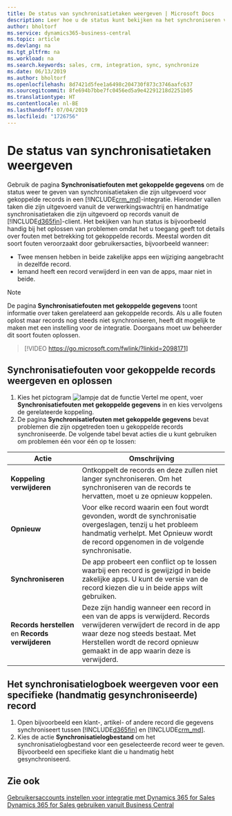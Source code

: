 ```yaml
---
title: De status van synchronisatietaken weergeven | Microsoft Docs
description: Leer hoe u de status kunt bekijken na het synchroniseren van gekoppelde records.
author: bholtorf
ms.service: dynamics365-business-central
ms.topic: article
ms.devlang: na
ms.tgt_pltfrm: na
ms.workload: na
ms.search.keywords: sales, crm, integration, sync, synchronize
ms.date: 06/13/2019
ms.author: bholtorf
ms.openlocfilehash: 8d7421d5fee1a6498c204730f873c3746aafc637
ms.sourcegitcommit: 8fe694b7bbe7fc0456ed5a9e42291218d2251b05
ms.translationtype: HT
ms.contentlocale: nl-BE
ms.lasthandoff: 07/04/2019
ms.locfileid: "1726756"
---
```

# <a name="view-the-status-of-synchronization-jobs"></a>De status van synchronisatietaken weergeven
Gebruik de pagina **Synchronisatiefouten met gekoppelde gegevens** om de status weer te geven van synchronisatietaken die zijn uitgevoerd voor gekoppelde records in een [!INCLUDE[crm_md](includes/crm_md.md)]-integratie. Hieronder vallen taken die zijn uitgevoerd vanuit de verwerkingswachtrij en handmatige synchronisatietaken die zijn uitgevoerd op records vanuit de [!INCLUDE[d365fin](includes/d365fin_md.md)]-client. Het bekijken van hun status is bijvoorbeeld handig bij het oplossen van problemen omdat het u toegang geeft tot details over fouten met betrekking tot gekoppelde records. Meestal worden dit soort fouten veroorzaakt door gebruikersacties, bijvoorbeeld wanneer:  

* Twee mensen hebben in beide zakelijke apps een wijziging aangebracht in dezelfde record.
* Iemand heeft een record verwijderd in een van de apps, maar niet in beide.

> [!Note]
> De pagina **Synchronisatiefouten met gekoppelde gegevens** toont informatie over taken gerelateerd aan gekoppelde records. Als u alle fouten oplost maar records nog steeds niet synchroniseren, heeft dit mogelijk te maken met een instelling voor de integratie. Doorgaans moet uw beheerder dit soort fouten oplossen.   

> [!VIDEO https://go.microsoft.com/fwlink/?linkid=2098171]

## <a name="to-view-and-resolve-synchronization-errors-for-coupled-records"></a>Synchronisatiefouten voor gekoppelde records weergeven en oplossen
1. Kies het pictogram ![lampje dat de functie Vertel me opent](media/ui-search/search_small.png "Vertel me wat u wilt doen"), voer **Synchronisatiefouten met gekoppelde gegevens** in en kies vervolgens de gerelateerde koppeling.
2. De pagina **Synchronisatiefouten met gekoppelde gegevens** bevat problemen die zijn opgetreden toen u gekoppelde records synchroniseerde. De volgende tabel bevat acties die u kunt gebruiken om problemen één voor één op te lossen:

|Actie|Omschrijving|
|----|----|
|**Koppeling verwijderen**|Ontkoppelt de records en deze zullen niet langer synchroniseren. Om het synchroniseren van de records te hervatten, moet u ze opnieuw koppelen.|
|**Opnieuw**|Voor elke record waarin een fout wordt gevonden, wordt de synchronisatie overgeslagen, tenzij u het probleem handmatig verhelpt. Met Opnieuw wordt de record opgenomen in de volgende synchronisatie.|
|**Synchroniseren**|De app probeert een conflict op te lossen waarbij een record is gewijzigd in beide zakelijke apps. U kunt de versie van de record kiezen die u in beide apps wilt gebruiken.|
|**Records herstellen** en **Records verwijderen**|Deze zijn handig wanneer een record in een van de apps is verwijderd. Records verwijderen verwijdert de record in de app waar deze nog steeds bestaat. Met Herstellen wordt de record opnieuw gemaakt in de app waarin deze is verwijderd.|

## <a name="to-view-the-synchronization-log-for-a-specific-manually-synchronized-record"></a>Het synchronisatielogboek weergeven voor een specifieke (handmatig gesynchroniseerde) record
1. Open bijvoorbeeld een klant-, artikel- of andere record die gegevens synchroniseert tussen [!INCLUDE[d365fin](includes/d365fin_md.md)] en [!INCLUDE[crm_md](includes/crm_md.md)].
2. Kies de actie **Synchronisatielogbestand** om het synchronisatielogbestand voor een geselecteerde record weer te geven. Bijvoorbeeld een specifieke klant die u handmatig hebt gesynchroniseerd.

## <a name="see-also"></a>Zie ook  
[Gebruikersaccounts instellen voor integratie met Dynamics 365 for Sales](admin-setting-up-integration-with-dynamics-sales.md)  
[Dynamics 365 for Sales gebruiken vanuit Business Central](marketing-integrate-dynamicscrm.md)
